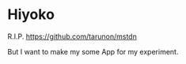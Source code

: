 # Hiyoko

R.I.P. https://github.com/tarunon/mstdn

But I want to make my some App for my experiment.
